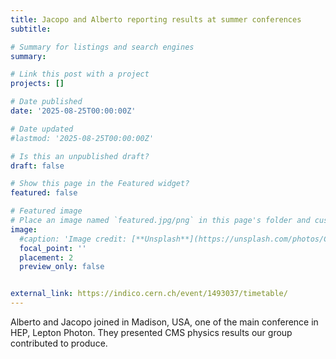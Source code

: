 ```yaml
---
title: Jacopo and Alberto reporting results at summer conferences
subtitle: 

# Summary for listings and search engines
summary: 

# Link this post with a project
projects: []

# Date published
date: '2025-08-25T00:00:00Z'

# Date updated
#lastmod: '2025-08-25T00:00:00Z'

# Is this an unpublished draft?
draft: false

# Show this page in the Featured widget?
featured: false

# Featured image
# Place an image named `featured.jpg/png` in this page's folder and customize its options here.
image:
  #caption: 'Image credit: [**Unsplash**](https://unsplash.com/photos/CpkOjOcXdUY)'
  focal_point: ''
  placement: 2
  preview_only: false


external_link: https://indico.cern.ch/event/1493037/timetable/
---
```


Alberto and Jacopo joined in Madison, USA, one of the main conference
in HEP, Lepton Photon. They presented CMS physics results our group
contributed to produce.
